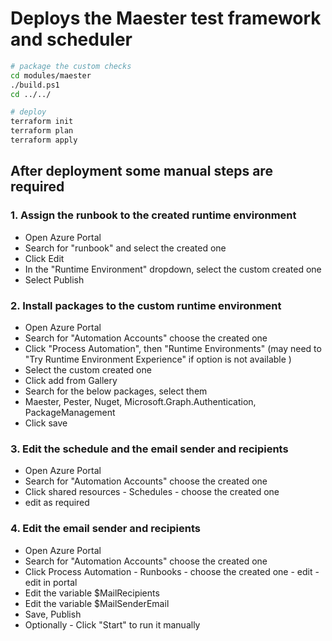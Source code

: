 # Deploys the Maester test framework and scheduler

```bash
# package the custom checks
cd modules/maester
./build.ps1
cd ../../

# deploy
terraform init
terraform plan
terraform apply 
```

## After deployment some manual steps are required

### 1. Assign the runbook to the created runtime environment
- Open Azure Portal
- Search for "runbook" and select the created one
- Click Edit
- In the "Runtime Environment" dropdown, select the custom created one
- Select Publish

### 2. Install packages to the custom runtime environment

- Open Azure Portal
- Search for "Automation Accounts" choose the created one
- Click "Process Automation", then "Runtime Environments" (may need to "Try Runtime Environment Experience" if option is not available )
- Select the custom created one
- Click add from Gallery
- Search for the below packages, select them
- Maester, Pester, Nuget, Microsoft.Graph.Authentication, PackageManagement
- Click save

### 3. Edit the schedule and the email sender and recipients
- Open Azure Portal
- Search for "Automation Accounts" choose the created one
- Click shared resources - Schedules - choose the created one
- edit as required

### 4. Edit the email sender and recipients
- Open Azure Portal
- Search for "Automation Accounts" choose the created one
- Click Process Automation - Runbooks - choose the created one - edit - edit in portal
- Edit the variable $MailRecipients
- Edit the variable $MailSenderEmail
- Save, Publish
- Optionally - Click "Start" to run it manually